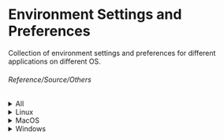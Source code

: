 # Environment Settings and Preferences

Collection of environment settings and preferences for different applications on different OS.

###### Reference/Source/Others
<details><summary>All</summary>

<details><summary>VIM Dictionary</summary>    
   
[Reference to dictionary set up](https://www.vivaolinux.com.br/artigo/Corretor-Ortografico-no-Vim-Guia-definitivo)
</details>   

<details><summary> Git configurations </summary>    
         
 [Git global config](https://gist.github.com/Ngofilho/a48a1f5828c707824b0f2e804b79b730.js)    
 [Git hook to prepare commit message](https://gist.github.com/Ngofilho/342d50241f3a02182941e0252da1ea89.js)         
</details>
   
   <details><summary>Vim Cheat Sheet</summary>   
      
   [![](https://github.com/Ngofilho/dotfiles/blob/assets/Vim_Cheat_Sheet.png)]()   
   [![](https://github.com/Ngofilho/dotfiles/blob/assets/kisspng-cheat-sheet-vim-paper-cheating-5ba3e6147cb1a4.2840358315374679245108.png)]()   
   [![](https://github.com/Ngofilho/dotfiles/blob/assets/vi-teclado.png)]()         
   [![](https://github.com/Ngofilho/dotfiles/blob/assets/vim_cheatsheet.png)]()   
   [![](https://github.com/Ngofilho/dotfiles/blob/assets/VIM.png)]()         
      
   </details>
</details>

<details><summary>Linux</summary>   

   <details><summary>Tmux</summary>        

   [![](https://github.com/Ngofilho/dotfiles/blob/assets/TMUX/tmux.png)]()
   </details>
   </details>
<details><summary>MacOS</summary></details>
<details><summary>Windows</summary>
   
   
   <details><summary>Windows Terminal</summary>        
Place these files into user's document folder      
      
[Powershell Profile](https://github.com/Ngofilho/dotfiles/blob/assets/WindowsTerminal/Microsoft.PowerShell_profile.ps1)       
[Customization](https://github.com/Ngofilho/dotfiles/blob/assets/WindowsTerminal/nilo.omp.json)        
###### Reference(s)/Source(s)/Credit(s)/Other(s)  
[Video Reference](https://www.youtube.com/watch?v=5-aK2_WwrmM&t=121s)  
[Takuya's dotfiles](https://github.com/craftzdog/dotfiles-public)      
      <details><summary>Powershell configuration</summary>  
        
         $env:USERPROFILE\.config
	      powershell
		      # config file
		      user_profile.ps1
		      # prompt customizations
		      my.omp.json


            Powershell cmdlet to install Windows Terminal on Windows 10
            Get-AppXPackage *WindowsStore* -AllUsers | Foreach {Add-AppxPackage -DisableDevelopmentMode -Register "$($_.InstallLocation)\AppXManifest.xml"}  
         
         
</details>
      
   </details>
   <details><summary>Vim</summary>        
      
1. Install any plugin manager      
2. Create folder named *.vim* inside user's $HOME dir      
3. Create folder named *.vim* autoload      
4. Create folder named *.vim* bundle          
5. Clone NERDTree to *.vim\budle* folder          
6. Create a file name *.vimrc* at user's $HOME dir    
7. Setup NERDTree plugin initialization to *.vimrc* file      
      
   </details>      
   <details><summary>Cmder</summary>        
[Reference to Cmder setting path error](https://github.com/cmderdev/cmder/issues/121#issuecomment-565360486)
* Cmder prompt customization
   1. [Article explaining Cmder customization](https://amreldib.com/blog/CustomizeWindowsCmderPrompt/)
   2. [AmrEldib Repo - Cmder,powerline, prompt](https://github.com/AmrEldib/cmder-powerline-prompt)    
   3. [Cmder Exported Config file](https://github.com/Ngofilho/dotfiles/blob/master/20211106_Cmder-Settings.xml)  
   </details>
   </details>
